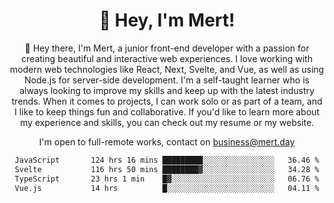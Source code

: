 <div align="center">
  <h1 align="center">👋 Hey, I'm Mert! </h1>
<p>
 🎉 Hey there, I'm Mert, a junior front-end developer with a passion for creating beautiful and interactive web experiences. I love working with modern web technologies like React, Next, Svelte, and Vue, as well as using Node.js for server-side development. I'm a self-taught learner who is always looking to improve my skills and keep up with the latest industry trends. When it comes to projects, I can work solo or as part of a team, and I like to keep things fun and collaborative. If you'd like to learn more about my experience and skills, you can check out my resume or my website.
</p>

  I'm open to full-remote works, contact on [business@mert.day](mailto:business@mert.day) 
  
<!--START_SECTION:waka-->

```txt
JavaScript       124 hrs 16 mins █████████░░░░░░░░░░░░░░░░   36.46 %
Svelte           116 hrs 50 mins ████████▓░░░░░░░░░░░░░░░░   34.28 %
TypeScript       23 hrs 1 min    █▓░░░░░░░░░░░░░░░░░░░░░░░   06.76 %
Vue.js           14 hrs          █░░░░░░░░░░░░░░░░░░░░░░░░   04.11 %
```

<!--END_SECTION:waka-->
